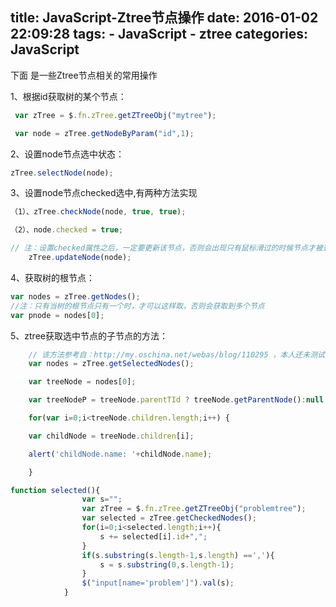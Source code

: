 title: JavaScript-Ztree节点操作
date: 2016-01-02 22:09:28
tags:
    - JavaScript
    - ztree
categories: JavaScript
---
下面 是一些Ztree节点相关的常用操作

1、根据id获取树的某个节点：
```javascript
 var zTree = $.fn.zTree.getZTreeObj("mytree");

 var node = zTree.getNodeByParam("id",1);
```
2、设置node节点选中状态：
```javascript
zTree.selectNode(node);
```
3、设置node节点checked选中,有两种方法实现

```javascript
（1）、zTree.checkNode(node, true, true);

（2）、node.checked = true;

// 注：设置checked属性之后，一定要更新该节点，否则会出现只有鼠标滑过的时候节点才被选中的情况
    zTree.updateNode(node);
```
4、获取树的根节点：
```javascript
var nodes = zTree.getNodes();
//注：只有当树的根节点只有一个时，才可以这样取，否则会获取到多个节点
var pnode = nodes[0];
```
5、ztree获取选中节点的子节点的方法：

```javascript
    // 该方法参考自：http://my.oschina.net/webas/blog/110295 ，本人还未测试。。
    var nodes = zTree.getSelectedNodes();

    var treeNode = nodes[0];

    var treeNodeP = treeNode.parentTId ? treeNode.getParentNode():null;

    for(var i=0;i<treeNode.children.length;i++) {

    var childNode = treeNode.children[i];

    alert('childNode.name: '+childNode.name);

    }
```

```javascript
function selected(){
                var s="";
                var zTree = $.fn.zTree.getZTreeObj("problemtree");
                var selected = zTree.getCheckedNodes();
                for(i=0;i<selected.length;i++){
                    s += selected[i].id+",";
                }
                if(s.substring(s.length-1,s.length) ==','){
                    s = s.substring(0,s.length-1);
                }
                $("input[name='problem']").val(s);
            }
```